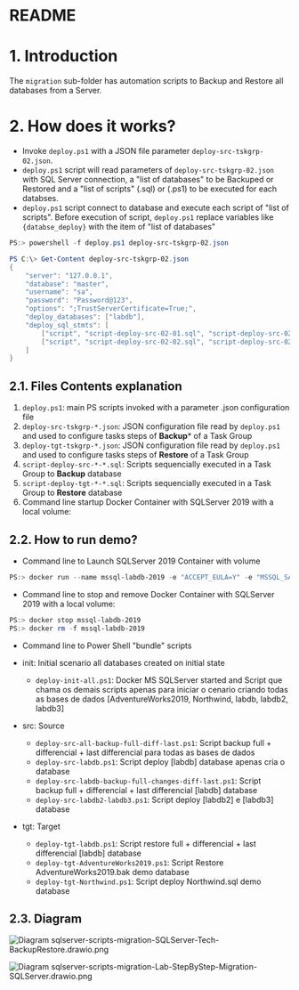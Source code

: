 README
======

# 1. Introduction

The `migration` sub-folder has automation scripts to Backup and Restore all databases from a Server.

# 2. How does it works?

* Invoke `deploy.ps1` with a JSON file parameter `deploy-src-tskgrp-02.json`.
* `deploy.ps1` script will read parameters of `deploy-src-tskgrp-02.json` with SQL Server connection, a "list of  databases" to be Backuped or Restored and a "list of scripts" (.sql) or (.ps1) to be executed for each databses.
* `deploy.ps1` script connect to database and execute each script of "list of scripts". Before execution of script, `deploy.ps1` replace variables like `{databse_deploy}` with the item of "list of databases"

```ps1
PS:> powershell -f deploy.ps1 deploy-src-tskgrp-02.json
```

```ps1
PS C:\> Get-Content deploy-src-tskgrp-02.json
{
    "server": "127.0.0.1",
    "database": "master",
    "username": "sa",
    "password": "Password@123",
    "options": ";TrustServerCertificate=True;",
    "deploy_databases": ["labdb"],
    "deploy_sql_stmts": [
        ["script", "script-deploy-src-02-01.sql", "script-deploy-src-02-01_{deploy_database}.tsv"],
        ["script", "script-deploy-src-02-02.sql", "script-deploy-src-02-02_{deploy_database}.tsv"]
    ]
}
```


## 2.1. Files Contents explanation

1. `deploy.ps1`: main PS scripts invoked with a parameter .json configuration file
2. `deploy-src-tskgrp-*.json`: JSON configuration file read by `deploy.ps1` and used to configure tasks steps of **Backup*** of a Task Group
3. `deploy-tgt-tskgrp-*.json`: JSON configuration file read by `deploy.ps1` and used to configure tasks steps of **Restore** of a Task Group
4. `script-deploy-src-*-*.sql`: Scripts sequencially executed in a Task Group to **Backup** database
5. `script-deploy-tgt-*-*.sql`: Scripts sequencially executed in a Task Group to **Restore** database
6. Command line startup Docker Container with SQLServer 2019 with a local volume:


## 2.2. How to run demo?

* Command line to Launch SQLServer 2019 Container with volume

```ps1
PS:> docker run --name mssql-labdb-2019 -e "ACCEPT_EULA=Y" -e "MSSQL_SA_PASSWORD=Password@123" -p 1433:1433 -v C:\Users\josemarsilva\githome\shared-volumes\mssql\:/mnt/share -d mcr.microsoft.com/mssql/server:2019-latest
```

* Command line to stop and remove Docker Container with SQLServer 2019 with a local volume:

```ps1
PS:> docker stop mssql-labdb-2019
PS:> docker rm -f mssql-labdb-2019
```

* Command line to Power Shell "bundle" scripts 

* init: Initial scenario all databases created on initial state
    * `deploy-init-all.ps1`: Docker MS SQLServer started and Script que chama os demais scripts apenas para iniciar o cenario criando todas as  bases de dados [AdventureWorks2019, Northwind, labdb, labdb2, labdb3]

* src: Source
    * `deploy-src-all-backup-full-diff-last.ps1`: Script backup full + differencial + last differencial para todas as bases de dados
    * `deploy-src-labdb.ps1`: Script deploy [labdb] database apenas cria o database
    * `deploy-src-labdb-backup-full-changes-diff-last.ps1`: Script backup full + differencial + last differencial [labdb] database
    * `deploy-src-labdb2-labdb3.ps1`: Script deploy [labdb2] e [labdb3] database

* tgt: Target
    * `deploy-tgt-labdb.ps1`: Script restore full + differencial + last differencial [labdb] database
    * `deploy-tgt-AdventureWorks2019.ps1`: Script Restore AdventureWorks2019.bak demo database
    * `deploy-tgt-Northwind.ps1`: Script deploy Northwind.sql demo database


## 2.3. Diagram

![Diagram sqlserver-scripts-migration-SQLServer-Tech-BackupRestore.drawio.png](../../../doc/diagrams/sqlserver-scripts-migration-SQLServer-Tech-BackupRestore.drawio.png) 


![Diagram sqlserver-scripts-migration-Lab-StepByStep-Migration-SQLServer.drawio.png](../../../doc/diagrams/sqlserver-scripts-migration-Lab-StepByStep-Migration-SQLServer.drawio.png) 

